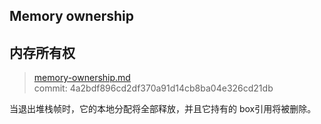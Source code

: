 ## Memory ownership
## 内存所有权

>[memory-ownership.md](https://github.com/rust-lang/reference/blob/master/src/memory-ownership.md)\
>commit: 4a2bdf896cd2df370a91d14cb8ba04e326cd21db

当退出堆栈帧时，它的本地分配将全部释放，并且它持有的 box引用将被删除。